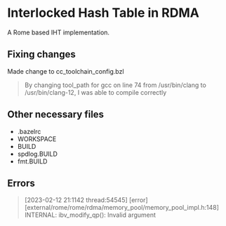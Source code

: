 # Interlocked Hash Table in RDMA

A Rome based IHT implementation.

## Fixing changes

Made change to cc_toolchain_config.bzl
> By changing tool_path for gcc on line 74 from /usr/bin/clang to /usr/bin/clang-12, I was able to compile correctly

## Other necessary files

- .bazelrc
- WORKSPACE
- BUILD
- spdlog.BUILD
- fmt.BUILD

## Errors

> [2023-02-12 21:1142 thread:54545] [error] [external/rome/rome/rdma/memory_pool/memory_pool_impl.h:148] INTERNAL: ibv_modify_qp(): Invalid argument
